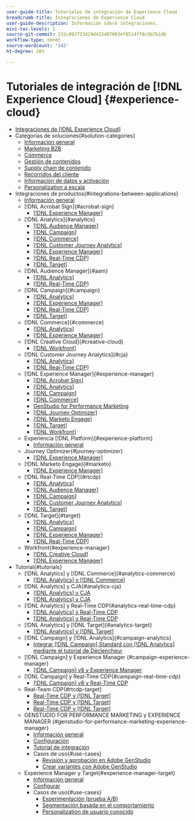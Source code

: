 ```yaml
---
user-guide-title: Tutoriales de integración de Experience Cloud
breadcrumb-title: Integraciones de Experience Cloud
user-guide-description: Información sobre integraciones.
mini-toc-levels: 1
source-git-commit: 132c892723d29d415d07093ef8514ff8c9b7b1db
workflow-type: tm+mt
source-wordcount: '142'
ht-degree: 26%

---
```



# Tutoriales de integración de [!DNL Experience Cloud] {#experience-cloud}

+ [Integraciones de [!DNL Experience Cloud]](./overview.md)
+ Categorías de soluciones{#solution-categories}
   + [Información general](./solution-categories/overview.md)
   + [Marketing B2B](./solution-categories/b2b.md)
   + [Commerce](./solution-categories/commerce.md)
   + [Gestión de contenidos](./solution-categories/content-management.md)
   + [Supply chain de contenido](./solution-categories/content-supply-chain.md)
   + [Recorridos del cliente](./solution-categories/customer-journeys.md)
   + [Información de datos y activación](./solution-categories/data-insights.md)
   + [Personalization a escala](./solution-categories/personalization.md)
+ Integraciones de productos{#integrations-between-applications}
   + [Información general](./integrations-between-applications/overview.md)
   + [!DNL Acrobat Sign]{#acrobat-sign}
      + [[!DNL Experience Manager]](./integrations-between-applications/acrobat-sign/acrobat-sign-experience-manager.md)
   + [!DNL Analytics]{#analytics}
      + [[!DNL Audience Manager]](./integrations-between-applications/analytics/analytics-aam.md)
      + [[!DNL Campaign]](./integrations-between-applications/analytics/analytics-campaign.md)
      + [[!DNL Commerce]](./integrations-between-applications/analytics/analytics-commerce.md)
      + [[!DNL Customer Journey Analytics]](./integrations-between-applications/analytics/analytics-customer-journey-analytics.md)
      + [[!DNL Experience Manager]](./integrations-between-applications/analytics/analytics-experience-manager.md)
      + [[!DNL Real-Time CDP]](./integrations-between-applications/analytics/analytics-rtcdp.md)
      + [[!DNL Target]](./integrations-between-applications/analytics/analytics-target.md)
   + [!DNL Audience Manager]{#aam}
      + [[!DNL Analytics]](./integrations-between-applications/aam/aam-analytics.md)
      + [[!DNL Real-Time CDP]](./integrations-between-applications/aam/aam-rtcdp.md)
   + [!DNL Campaign]{#campaign}
      + [[!DNL Analytics]](./integrations-between-applications/campaign/campaign-analytics.md)
      + [[!DNL Experience Manager]](./integrations-between-applications/campaign/campaign-experience-manager.md)
      + [[!DNL Real-Time CDP]](./integrations-between-applications/campaign/campaign-rtcdp.md)
      + [[!DNL Target]](./integrations-between-applications/campaign/campaign-target.md)
   + [!DNL Commerce]{#commerce}
      + [[!DNL Analytics]](./integrations-between-applications/commerce/commerce-analytics.md)
      + [[!DNL Experience Manager]](./integrations-between-applications/commerce/commerce-experience-manager.md)
   + [!DNL Creative Cloud]{#creative-cloud}
      + [[!DNL Workfront]](./integrations-between-applications/creative-cloud/creative-cloud-workfront.md)
   + [!DNL Customer Journey Analytics]{#cja}
      + [[!DNL Analytics]](./integrations-between-applications/cja/customer-journey-analytics-analytics.md)
      + [[!DNL Real-Time CDP]](./integrations-between-applications/cja/cja-rtcdp.md)
   + [!DNL Experience Manager]{#experience-manager}
      + [[!DNL Acrobat Sign]](./integrations-between-applications/experience-manager/experience-manager-acrobat-sign.md)
      + [[!DNL Analytics]](./integrations-between-applications/experience-manager/experience-manager-analytics.md)
      + [[!DNL Campaign]](./integrations-between-applications/experience-manager/experience-manager-campaign.md)
      + [[!DNL Commerce]](./integrations-between-applications/experience-manager/experience-manager-commerce.md)
      + [GenStudio for Performance Marketing](./integrations-between-applications/experience-manager/experience-manager-genstudio-for-performance-marketing.md)
      + [[!DNL Journey Optimizer]](./integrations-between-applications/experience-manager/experience-manager-journey-optimizer.md)
      + [[!DNL Marketo Engage]](./integrations-between-applications/experience-manager/experience-manager-marketo.md)
      + [[!DNL Target]](./integrations-between-applications/experience-manager/experience-manager-target.md)
      + [[!DNL Workfront]](./integrations-between-applications/experience-manager/experience-manager-workfront.md)
   + Experiencia [!DNL Platform]{#experience-platform}
      + [Información general](./integrations-between-applications/experience-platform/platform.md)
   + Journey Optimizer{#journey-optimizer}
      + [[!DNL Experience Manager]](./integrations-between-applications/journey-optimizer/journey-optimizer-experience-manager.md)
   + [!DNL Marketo Engage]{#marketo}
      + [[!DNL Experience Manager]](./integrations-between-applications/marketo/marketo-experience-manager.md)
   + [!DNL Real-Time CDP]{#rtcdp}
      + [[!DNL Analytics]](./integrations-between-applications/rtcdp/rtcdp-analytics.md)
      + [[!DNL Audience Manager]](./integrations-between-applications/rtcdp/rtcdp-aam.md)
      + [[!DNL Campaign]](./integrations-between-applications/rtcdp/rtcdp-campaign.md)
      + [[!DNL Customer Journey Analytics]](./integrations-between-applications/rtcdp/rtcdp-cja.md)
      + [[!DNL Target]](./integrations-between-applications/rtcdp/rtcdp-target.md)
   + [!DNL Target]{#target}
      + [[!DNL Analytics]](./integrations-between-applications/target/target-analytics.md)
      + [[!DNL Campaign]](./integrations-between-applications/target/target-campaign.md)
      + [[!DNL Experience Manager]](./integrations-between-applications/target/target-experience-manager.md)
      + [[!DNL Real-Time CDP]](./integrations-between-applications/target/target-rtcdp.md)
   + Workfront{#experience-manager}
      + [[!DNL Creative Cloud]](./integrations-between-applications/workfront/workfront-creative-cloud.md)
      + [[!DNL Experience Manager]](./integrations-between-applications/workfront/workfront-experience-manager.md)
+ Tutorial{#tutorials}
   + [!DNL Analytics] y [!DNL Commerce]{#analytics-commerce}
      + [[!DNL Analytics] y  [!DNL Commerce]](./tutorials/analytics-commerce/analytics-commerce.md)
   + [!DNL Analytics] y CJA{#analytics-cja}
      + [[!DNL Analytics] y CJA](./tutorials/analytics-cja/experience-platform-edge.md)
      + [[!DNL Analytics] y CJA](./tutorials/analytics-cja/experience-platform-source-connector.md)
   + [!DNL Analytics] y Real-Time CDP{#analytics-real-time-cdp}
      + [[!DNL Analytics] y Real-Time CDP](./tutorials/analytics-rtcdp/experience-platform-edge.md)
      + [[!DNL Analytics] y Real-Time CDP](./tutorials/analytics-rtcdp/experience-platform-source-connector.md)
   + [!DNL Analytics] y [!DNL Target]{#analytics-target}
      + [[!DNL Analytics] y  [!DNL Target]](./tutorials/analytics-target/analytics-target.md)
   + [!DNL Campaign] y [!DNL Analytics]{#campaign-analytics}
      + [Integrar  [!DNL Campaign] Standard con [!DNL Analytics] mediante el tutorial de Déclencheur](./tutorials/campaign-analytics/campaign-analytics-trigger.md)
   + [!DNL Campaign] y Experience Manager {#campaign-experience-manager}
      + [[!DNL Campaign] v8 y Experience Manager](./tutorials/campaign-aem/campaign-v8-with-experience-manager.md)
   + [!DNL Campaign] y Real-Time CDP{#campaign-real-time-cdp}
      + [[!DNL Campaign] v8 y Real-Time CDP](./tutorials/campaign-rtcdp/campaign-v8-real-time-cdp.md)
   + Real-Team CDP{#rtcdp-target}
      + [Real-Time CDP y  [!DNL Target]](./tutorials/rtcdp-target/web-sdk-and-target-destination.md)
      + [Real-Time CDP y  [!DNL Target]](./tutorials/rtcdp-target/mobile-sdk-and-target-destination.md)
      + [Real-Time CDP y  [!DNL Target]](./tutorials/rtcdp-target/atjs-and-target-destination.md)
   + GENSTUDIO FOR PERFORMANCE MARKETING y EXPERIENCE MANAGER {#genstudio-for-performance-marketing-experience-manager}
      + [Información general](./tutorials/aem-genstudio-for-performance-marketing/overview.md)
      + [Configuración](./tutorials/aem-genstudio-for-performance-marketing/setup.md)
      + [Tutorial de integración](./tutorials/aem-genstudio-for-performance-marketing/integration-walkthrough.md)
      + Casos de uso{#use-cases}
         + [Revisión y aprobación en Adobe GenStudio](./tutorials/aem-genstudio-for-performance-marketing/use-case-1.md)
         + [Crear variantes con Adobe GenStudio](./tutorials/aem-genstudio-for-performance-marketing/use-case-2.md)
   + Experience Manager y Target{#experience-manager-target}
      + [Información general](https://experienceleague.adobe.com/es/docs/experience-manager-learn/cloud-service/personalization/overview)
      + [Configurar](https://experienceleague.adobe.com/es/docs/experience-manager-learn/cloud-service/personalization/setup/integrate-adobe-target)
      + Casos de uso{#use-cases}
         + [Experimentación (prueba A/B)](https://experienceleague.adobe.com/es/docs/experience-manager-learn/cloud-service/personalization/use-cases/experimentation)
         + [Segmentación basada en el comportamiento](https://experienceleague.adobe.com/es/docs/experience-manager-learn/cloud-service/personalization/use-cases/behavioral-targeting)
         + [Personalization de usuario conocido](https://experienceleague.adobe.com/es/docs/experience-manager-learn/cloud-service/personalization/use-cases/known-user-personalization)
